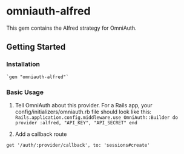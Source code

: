 # omniauth-alfred

This gem contains the Alfred strategy for OmniAuth.

## Getting Started

### Installation

    `gem "omniauth-alfred"`

### Basic Usage

1. Tell OmniAuth about this provider. For a Rails app, your config/initializers/omniauth.rb file should look like this:
  `Rails.application.config.middleware.use OmniAuth::Builder do
    provider :alfred, "API_KEY", "API_SECRET"
  end
  `

2. Add a callback route

  `get '/auth/:provider/callback', to: 'sessions#create'`
